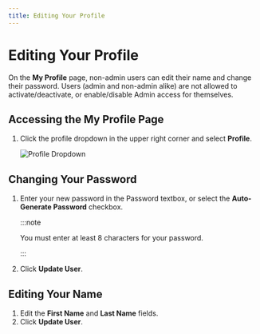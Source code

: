 ```yaml
---
title: Editing Your Profile
---
```


# Editing Your Profile

On the **My Profile** page, non-admin users can edit their name and change their password. Users (admin and non-admin alike) are not allowed to activate/deactivate, or enable/disable Admin access for themselves.

## Accessing the My Profile Page

1. Click the profile dropdown in the upper right corner and select **Profile**.

   ![Profile Dropdown](/img/profile-dropdown.png)

## Changing Your Password

1. Enter your new password in the Password textbox, or select the **Auto-Generate Password** checkbox.

   :::note

      You must enter at least 8 characters for your password.

   :::

2. Click **Update User**.

## Editing Your Name

1. Edit the **First Name** and **Last Name** fields.
2. Click **Update User**.
